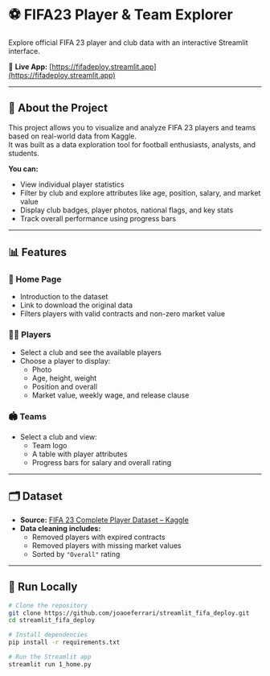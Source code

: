 # ⚽ FIFA23 Player & Team Explorer

Explore official FIFA 23 player and club data with an interactive Streamlit interface.

🔗 **Live App:** [https://fifadeploy.streamlit.app](https://fifadeploy.streamlit.app)

---

## 🧠 About the Project

This project allows you to visualize and analyze FIFA 23 players and teams based on real-world data from Kaggle.  
It was built as a data exploration tool for football enthusiasts, analysts, and students.

**You can:**
- View individual player statistics
- Filter by club and explore attributes like age, position, salary, and market value
- Display club badges, player photos, national flags, and key stats
- Track overall performance using progress bars

---

## 📊 Features

### 📌 Home Page
- Introduction to the dataset
- Link to download the original data
- Filters players with valid contracts and non-zero market value

### 🧑‍🎓 Players
- Select a club and see the available players
- Choose a player to display:
  - Photo
  - Age, height, weight
  - Position and overall
  - Market value, weekly wage, and release clause

### 🏟️ Teams
- Select a club and view:
  - Team logo
  - A table with player attributes
  - Progress bars for salary and overall rating

---

## 🗂 Dataset

- **Source:** [FIFA 23 Complete Player Dataset – Kaggle](https://www.kaggle.com/datasets/stefanoleone992/fifa-23-complete-player-dataset)
- **Data cleaning includes:**
  - Removed players with expired contracts
  - Removed players with missing market values
  - Sorted by `"Overall"` rating

---

## 🚀 Run Locally

```bash
# Clone the repository
git clone https://github.com/joaoeferrari/streamlit_fifa_deploy.git
cd streamlit_fifa_deploy

# Install dependencies
pip install -r requirements.txt

# Run the Streamlit app
streamlit run 1_home.py
